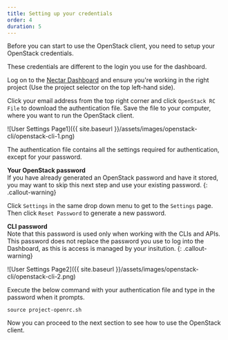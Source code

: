 ```yaml
---
title: Setting up your credentials
order: 4
duration: 5
---
```


Before you can start to use the OpenStack client, you need to setup your OpenStack credentials.

These credentials are different to the login you use for the dashboard.

Log on to the [Nectar Dashboard](https://dashboard.rc.nectar.org.au) and ensure
you're working in the right project (Use the project selector on the top left-hand side).

Click your email address from the top right corner and click `OpenStack RC File` to
download the authentication file. Save the file to your computer, where you
want to run the OpenStack client.

![User Settings Page1]({{ site.baseurl }}/assets/images/openstack-cli/openstack-cli-1.png)

The authentication file contains all the settings required for authentication,
except for your password.

**Your OpenStack password**  
If you have already generated an OpenStack password and have it stored,
you may want to skip this next step and use your existing password.
{: .callout-warning}

Click `Settings` in the same drop down menu to get to the `Settings` page.
Then click `Reset Password` to generate a new password.

**CLI password**  
Note that this password is used only when working with the CLIs and APIs.
This password does not replace the password you use to log into the Dashboard,
as this is access is managed by your insitution.
{: .callout-warning}

![User Settings Page2]({{ site.baseurl }}/assets/images/openstack-cli/openstack-cli-2.png)

Execute the below command with your authentication file and type in the password when it prompts.


```
source project-openrc.sh
```

Now you can proceed to the next section to see how to use the OpenStack client.
